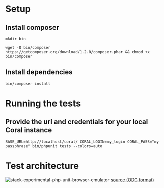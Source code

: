 # Setup
## Install composer
`mkdir bin`

`wget -O bin/composer https://getcomposer.org/download/1.2.0/composer.phar && chmod +x bin/composer`

## Install dependencies
`bin/composer install`

# Running the tests
## Provide the url and credentials for your local Coral instance
`BASE_URL=http://localhost/coral/ CORAL_LOGIN=my_login CORAL_PASS="my passphrase" bin/phpunit tests --colors=auto`

# Test architecture
![stack-experimental-php-unit-browser-emulator](https://cloud.githubusercontent.com/assets/2678215/17976916/cbe6317a-6aef-11e6-8e79-46a798bd65b1.png)
[source (ODG format)](https://github.com/Coral-erm/Coral/files/437498/stack-experimental-php-unit-browser-emulator.zip)
